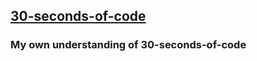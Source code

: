 ## [30-seconds-of-code](https://github.com/Chalarangelo/30-seconds-of-code)

### My own understanding of 30-seconds-of-code